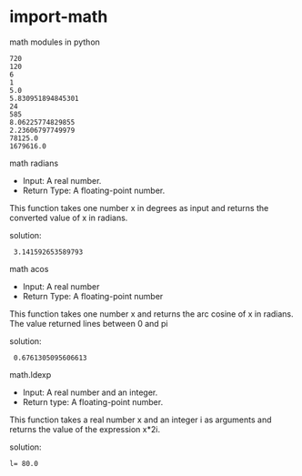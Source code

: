 # import-math
math modules in python  



    720
    120
    6
    1
    5.0
    5.830951894845301
    24
    585
    8.06225774829855
    2.23606797749979
    78125.0
    1679616.0

math radians

* Input: A real number.
* Return Type: A floating-point number.

This function takes one number x in degrees as input and returns the converted value of x in radians.

solution:

     3.141592653589793

math acos

* Input: A real number
* Return Type: A floating-point number

This function takes one number x and returns the arc cosine of x in radians. The value returned lines between 0 and pi

solution:

     0.6761305095606613
     
  math.ldexp
  
* Input: A real number and an integer.
* Return type: A floating-point number.

This function takes a real number x and an integer i as arguments and returns the value of the expression x*2i.

solution:

    l= 80.0

